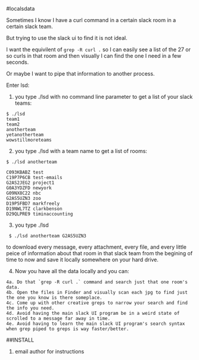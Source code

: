 #localsdata

Sometimes I know I have a curl command in a certain slack room in a certain slack team.

But trying to use the slack ui to find it is not ideal.

I want the equivilent of `grep -R curl .` so I can easily see a list of the 27 or so curls in that room and then visually I can find the one I need in a few seconds.

Or maybe I want to pipe that information to another process.

Enter lsd:

1. you type ./lsd with no command line parameter to get a list of your slack teams:

  ```
  $ ./lsd
  team1
  team2
  anotherteam
  yetanotherteam
  wowstillmoreteams
  ```

2. you type ./lsd with a team name to get a list of rooms:

  ```
  $ ./lsd anotherteam

  C093KBABZ test
  C19P7P6CB test-emails
  G2AS2JEG2 project1
  G0A3YDZFD newyork
  G09NX8C22 nbc
  G2AS5UZN3 zoo
  D19P5FBD7 markfreely
  D19NWL7TZ clarkbenson
  D29QLPRE9 timinaccounting
  ```

3. you type ./lsd <team> <room>

  ```
   $ ./lsd anotherteam G2AS5UZN3
  ```

to download every message, every attachment, every file, and every little peice of information about that room in that slack team from the begining of time to now and save it locally somewhere on your hard drive.

4. Now you have all the data locally and you can:

  ```
  4a. Do that `grep -R curl .` command and search just that one room's data.
  4b. Open the files in Finder and visually scan each jpg to find just the one you know is there someplace.
  4c. Come up with other creative greps to narrow your search and find the info you need.
  4d. Avoid having the main slack UI program be in a weird state of scrolled to a message far away in time.
  4e. Avoid having to learn the main slack UI program's search syntax when grep piped to greps is way faster/better.
  ```

##INSTALL

1. email author for instructions
